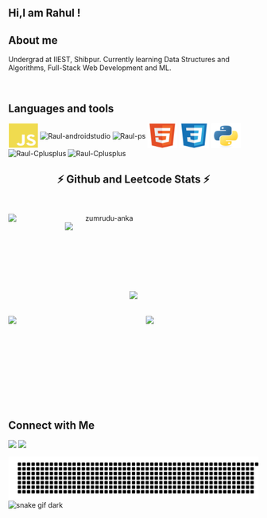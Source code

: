 ## Hi,I am Rahul !

<h2 align="left">About me</h2>
Undergrad at IIEST, Shibpur.
Currently learning Data Structures and Algorithms, Full-Stack Web Development and ML.
<br>
<p align="left">

<div align="centre"><br>
  
  <h2 align="left">Languages and tools</h2>
  <img align="center" alt="Raul-Js" height="50" width="60" src="https://raw.githubusercontent.com/devicons/devicon/master/icons/javascript/javascript-plain.svg">
  <img align="center" alt="Raul-androidstudio" height="50" width="60" src="https://cdn.jsdelivr.net/gh/devicons/devicon/icons/androidstudio/androidstudio-original.svg">
  <img align="center" alt="Raul-ps" height="50" width="60" src="https://cdn.jsdelivr.net/gh/devicons/devicon/icons/photoshop/photoshop-plain.svg">
  <img align="center" alt="Raul-HTML" height="50" width="60" src="https://raw.githubusercontent.com/devicons/devicon/master/icons/html5/html5-original.svg">
  <img align="center" alt="Raul-CSS" height="50" width="60" src="https://raw.githubusercontent.com/devicons/devicon/master/icons/css3/css3-original.svg">
  <img align="center" alt="Raul-Python" height="50" width="60" src="https://raw.githubusercontent.com/devicons/devicon/master/icons/python/python-original.svg">
  <img align="center" alt="Raul-Cplusplus" height="50" width="60" src="https://cdn.jsdelivr.net/gh/devicons/devicon/icons/cplusplus/cplusplus-original.svg">
  <img align="center" alt="Raul-Cplusplus" height="50" width="60"src="https://cdn.jsdelivr.net/gh/devicons/devicon/icons/jupyter/jupyter-original-wordmark.svg">
          
  
</div>
  
 <h2 align="center">⚡ Github and Leetcode Stats ⚡</h2>
<br>
<p align=center>
  <div align=center>
    <a href="https://github.com/raul909/github-readme-streak-stats" title="Go to Source">
      <img align="left" width=390 src="https://github-readme-streak-stats.herokuapp.com/?user=sohampatra1&theme=react&border=61dafb&hide_border=true" alt="zumrudu-anka" />
    </a>
    <a href="https://github.com/anuraghazra/github-readme-stats" title="Go to Source">
      <img align="right" width=390 src="https://github-readme-stats.vercel.app/api?username=raul909&show_icons=true&theme=react&border_color=61dafb&hide_border=true" />
    </a>
  </div>
  <br><br><br><br><br><br><br><br><br>
  <div align=center>
    <a href="https://github.com/anuraghazra/github-readme-stats">
      <img width=325 align="center" src="https://github-readme-stats.vercel.app/api/top-langs/?username=raul909&hide=c%23,powershell,Mathematica,Ruby,Objective-C,Objective-C%2b%2b,Cuda&title_color=61dafb&text_color=ffffff&icon_color=61dafb&bg_color=20232a&langs_count=8&layout=compact&border_color=61dafb&hide_border=true"/>
    </a>
  </div>
  <br>
  <br>
  
  <img align="right" width=45% src="https://leetcode-stats.vercel.app/api?username=Raul5756&theme=Dark" />
  <img align="left" width=45% src="https://leetcode.card.workers.dev/Raul5756?theme=dark&font=source_code_pro_border=true&extension=null" />
  <br>
  <br>
  
<!--   <img src="https://github-readme-activity-graph.cyclic.app/graph?username=raul909&theme=react-dark&bg_color=20232a&hide_border=true" width="100%"/>   -->
  
  <br><br><br>
  
  <br><br>
 
<div align="centre"><br>
  
  <h2 align="centre">Connect with Me</h2>
  <a href="https://www.youtube.com/channel/UCjsOF9jvN-39lHfgEnIWEbw" target="_blank"><img src="https://img.shields.io/badge/YouTube-FF0000?style=for-the-badge&logo=youtube&logoColor=white" target="_blank"></a>
  <a href="https://www.linkedin.com/in/rahul-biswas-580083212/" target="_blank"><img src="https://img.shields.io/badge/-LinkedIn-%230077B5?style=for-the-badge&logo=linkedin&logoColor=white" target="_blank"></a> 
<!--   <a href="https://instagram.com/rafaballerini" target="_blank"><img src="https://img.shields.io/badge/-Instagram-%23E4405F?style=for-the-badge&logo=instagram&logoColor=white" target="_blank"></a> -->
<!--  	<a href="https://www.twitch.tv/rafaballerinii" target="_blank"><img src="https://img.shields.io/badge/Twitch-9146FF?style=for-the-badge&logo=twitch&logoColor=white" target="_blank"></a> -->
<!--  <a href="https://discord.gg/wagxzStdcR" target="_blank"><img src="https://img.shields.io/badge/Discord-7289DA?style=for-the-badge&logo=discord&logoColor=white" target="_blank"></a>  -->
<!--   <a href = "mailto:contatorafaballerini@gmail.com"><img src="https://img.shields.io/badge/-Gmail-%23333?style=for-the-badge&logo=gmail&logoColor=white" target="_blank"></a> -->
  
 
 
  ![gitartwork](gitartwork.svg)
  ![snake gif dark](https://github.com/Raul909/Raul909/blob/output/github-contribution-grid-snake.svg)
   
 
</div>
